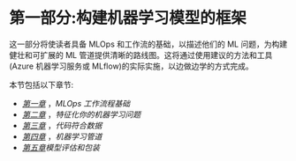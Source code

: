 

# 第一部分:构建机器学习模型的框架

这一部分将使读者具备 MLOps 和工作流的基础，以描述他们的 ML 问题，为构建健壮和可扩展的 ML 管道提供清晰的路线图。这将通过使用建议的方法和工具(Azure 机器学习服务或 MLflow)的实际实施，以边做边学的方式完成。

本节包括以下章节:

*   [*第一章*](B16572_01_Final_JM_ePub.xhtml#_idTextAnchor015) ，*MLOps 工作流程基础*
*   [*第二章*](B16572_02_Final_JM_ePub.xhtml#_idTextAnchor028) ，*特征化你的机器学习问题*
*   [*第三章*](B16572_03_Final_JM_ePub.xhtml#_idTextAnchor053) ，*代码符合数据*
*   [*第四章*](B16572_04_Final_JM_ePub.xhtml#_idTextAnchor074) ，*机器学习管道*
*   [*第五章*](B16572_05_Final_JM_ePub.xhtml#_idTextAnchor093)*模型评估和包装*